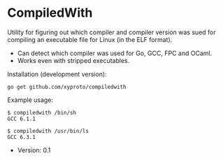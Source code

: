 # CompiledWith

Utility for figuring out which compiler and compiler version was sued for compiling an executable file for Linux (in the ELF format).

* Can detect which compiler was used for Go, GCC, FPC and OCaml.
* Works even with stripped executables.

Installation (development version):

    go get github.com/xyproto/compiledwith

Example usage:

    $ compiledwith /bin/sh
    GCC 6.1.1

    $ compiledwith /usr/bin/ls
    GCC 6.3.1

* Version: 0.1
